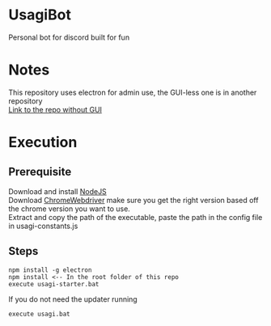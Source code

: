 # UsagiBot
Personal bot for discord built for fun

# Notes
This repository uses electron for admin use, the GUI-less one is in another repository  
[Link to the repo without GUI](https://github.com/Xuljian/UsagiBotGuiless)  

# Execution
## Prerequisite
Download and install [NodeJS](https://nodejs.org/en/)  
Download [ChromeWebdriver](https://chromedriver.storage.googleapis.com/index.html) make sure you get the right version based off the chrome version you want to use.  
Extract and copy the path of the executable, paste the path in the config file in usagi-constants.js
## Steps
```
npm install -g electron
npm install <-- In the root folder of this repo
execute usagi-starter.bat
```
If you do not need the updater running
```
execute usagi.bat
```
